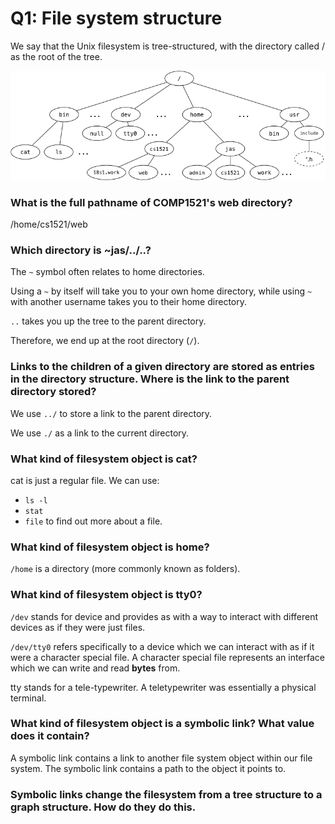 # Q1: File system structure

We say that the Unix filesystem is tree-structured, with the directory called / as the root of the tree.

![fs-diagram](filesystem.png)

### What is the full pathname of COMP1521's web directory?
/home/cs1521/web

### Which directory is ~jas/../..?
The `~` symbol often relates to home directories.

Using a `~` by itself will take you to your own home directory, while using `~` with another username takes you to their home directory.

`..` takes you up the tree to the parent directory.

Therefore, we end up at the root directory (`/`).

### Links to the children of a given directory are stored as entries in the directory structure. Where is the link to the **parent** directory stored?

We use `../` to store a link to the parent directory.

We use `./` as a link to the current directory.

### What kind of filesystem object is cat?
cat is just a regular file.
We can use:
* `ls -l`
* `stat`
* `file`
to find out more about a file.

### What kind of filesystem object is home?
`/home` is a directory (more commonly known as folders).

### What kind of filesystem object is tty0?
`/dev` stands for device and provides as with a way to interact with different devices as if they were just files.

`/dev/tty0` refers specifically to a device which we can interact with as if it were a character special file. A character special file represents an interface which we can write and read **bytes** from.

tty stands for a tele-typewriter. A teletypewriter was essentially a physical terminal.

### What kind of filesystem object is a symbolic link? What value does it contain?
A symbolic link contains a link to another file system object within our file system. The symbolic link contains a path to the object it points to.

### Symbolic links change the filesystem from a tree structure to a graph structure. How do they do this.

